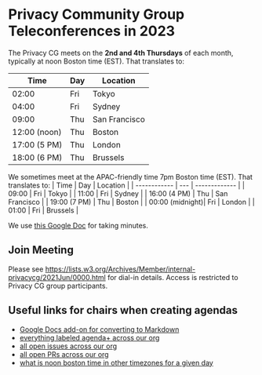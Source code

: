 # Privacy Community Group Teleconferences in 2023

The Privacy CG meets on the **2nd and 4th Thursdays** of each month, typically at
noon Boston time (EST). That translates to:

| Time         | Day    | Location      |
| ------------ | ------ | ------------- |
| 02:00        | Fri | Tokyo         |
| 04:00        | Fri | Sydney        |
| 09:00        | Thu | San Francisco |
| 12:00 (noon) | Thu | Boston        |
| 17:00 (5 PM) | Thu | London        |
| 18:00 (6 PM) | Thu | Brussels      |

We sometimes meet at the APAC-friendly time 7pm Boston time (EST). That translates to:
| Time         | Day | Location      |
| ------------ | --- | ------------- |
| 09:00        | Fri | Tokyo         |
| 11:00        | Fri | Sydney        |
| 16:00 (4 PM) | Thu | San Francisco |
| 19:00 (7 PM) | Thu | Boston        |
| 00:00 (midnight)| Fri | London     |
| 01:00        | Fri | Brussels      |

We use [this Google Doc](https://docs.google.com/document/d/1DZEhS1UHJ1PKxt5ZwKmn5LZ4bo10UFyNXeLp2dUuzRM/edit#) for taking minutes.

## Join Meeting
Please see https://lists.w3.org/Archives/Member/internal-privacycg/2021Jun/0000.html for dial-in details. Access is restricted to Privacy CG group participants.

## Useful links for chairs when creating agendas

* [Google Docs add-on for converting to Markdown](https://gsuite.google.com/marketplace/app/docs_to_markdown/700168918607)
* [everything labeled agenda+ across our org](https://github.com/search?q=org%3Aprivacycg+label%3Aagenda%2B&unscoped_q=label%3Aagenda%2B)
* [all open issues across our org](https://github.com/search?q=org%3Aprivacycg+is%3Aissue+is%3Aopen)
* [all open PRs across our org](https://github.com/search?q=org%3Aprivacycg+is%3Apr+is%3Aopen)
* [what is noon boston time in other timezones for a given day](https://www.timeanddate.com/worldclock/converter.html?iso=20230101T160000&p1=43&p2=248&p3=240&p4=224&p5=136&p6=48)
